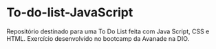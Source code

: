 # To-do-list-JavaScript
Repositório destinado para uma To Do List feita com Java Script, CSS e HTML. Exercício desenvolvido no bootcamp da Avanade na DIO.
